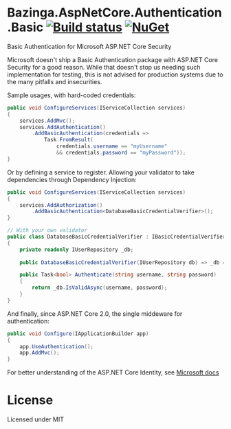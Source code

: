 # Bazinga.AspNetCore.Authentication.Basic [![Build status](https://ci.appveyor.com/api/projects/status/hnl0ixy7oa7mrq7x/branch/master?svg=true)](https://ci.appveyor.com/project/bruno-garcia/bazinga-aspnetcore-authentication-basic/branch/master) [![NuGet](https://img.shields.io/nuget/v/Bazinga.AspNetCore.Authentication.Basic.svg)]()
Basic Authentication for Microsoft ASP.NET Core Security

Microsoft doesn't ship a Basic Authentication package with ASP.NET Core Security for a good reason.
While that doesn't stop us needing such implementation for testing, this is not advised for production systems due to the many pitfalls and insecurities.

Sample usages, with hard-coded credentials:

```csharp
public void ConfigureServices(IServiceCollection services)
{
    services.AddMvc();
    services.AddAuthentication()
        .AddBasicAuthentication(credentials => 
            Task.FromResult(
                credentials.username == "myUsername" 
                && credentials.password == "myPassword"));
}
```

Or by defining a service to register. Allowing your validator to take dependencies through Dependency Injection:

```csharp
public void ConfigureServices(IServiceCollection services)
{
    services.AddAuthorization()
        .AddBasicAuthentication<DatabaseBasicCredentialVerifier>();
}

// With your own validator
public class DatabaseBasicCredentialVerifier : IBasicCredentialVerifier
{
    private readonly IUserRepository _db;
    
    public DatabaseBasicCredentialVerifier(IUserRepository db) => _db = db;

    public Task<bool> Authenticate(string username, string password)
    {
        return _db.IsValidAsync(username, password);
    }
}
```

And finally, since ASP.NET Core 2.0, the single middeware for authentication:

```csharp
public void Configure(IApplicationBuilder app)
{
    app.UseAuthentication();
    app.AddMvc();
}
```

For better understanding of the ASP.NET Core Identity, see [Microsoft docs](https://docs.microsoft.com/en-us/aspnet/core/security/authentication/identity)
# License

Licensed under MIT
